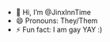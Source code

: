 - 👋 Hi, I’m @JinxInnTime
- 😄 Pronouns: They/Them
- ⚡ Fun fact: I am gay YAY :)

<!---
JinxInnTime/JinxInnTime is a ✨ special ✨ repository because its `README.md` (this file) appears on your GitHub profile.
You can click the Preview link to take a look at your changes.
--->
